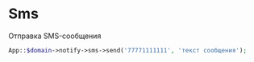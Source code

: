 Sms
===

Отправка SMS-сообщения

```php
App::$domain->notify->sms->send('77771111111', 'текст сообщения');
```
